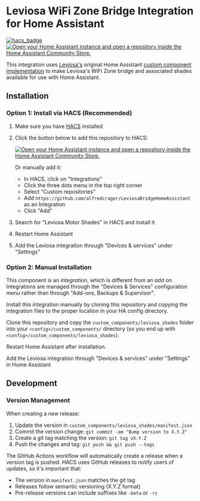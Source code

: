 # Leviosa WiFi Zone Bridge Integration for Home Assistant

[![hacs_badge](https://img.shields.io/badge/HACS-Custom-41BDF5.svg)](https://github.com/hacs/integration)
[![Open your Home Assistant instance and open a repository inside the Home Assistant Community Store.](https://my.home-assistant.io/badges/hacs_repository.svg)](https://my.home-assistant.io/redirect/hacs_repository/?owner=alfredcrager&repository=LeviosaBridgeHomeAssistant&category=integration)

This integration uses [Leviosa's](https://leviosashades.com)
original Home Assistant [custom component implementation](https://leviosashades.com/pages/beta-testing-for-home-assistant) 
to make Leviosa's WiFi Zone bridge and associated shades available for use 
with Home Assistant.

## Installation

### Option 1: Install via HACS (Recommended)

1. Make sure you have [HACS](https://hacs.xyz/) installed
2. Click the button below to add this repository to HACS:

   [![Open your Home Assistant instance and open a repository inside the Home Assistant Community Store.](https://my.home-assistant.io/badges/hacs_repository.svg)](https://my.home-assistant.io/redirect/hacs_repository/?owner=alfredcrager&repository=LeviosaBridgeHomeAssistant&category=integration)
   
   Or manually add it:
   - In HACS, click on "Integrations"
   - Click the three dots menu in the top right corner
   - Select "Custom repositories"
   - Add `https://github.com/alfredcrager/LeviosaBridgeHomeAssistant` as an Integration
   - Click "Add"

3. Search for "Leviosa Motor Shades" in HACS and install it
4. Restart Home Assistant
5. Add the Leviosa integration through "Devices & services" under "Settings"

### Option 2: Manual Installation

This component is an _integration_, which is different from an _add on_.
Integrations are managed through the "Devices & Services" configuration menu
rather than through "Add-ons, Backups & Supervisor".

Install this integration manually by cloning this repository and copying the 
integration files to the proper location in your HA config directory.

Clone this repository and copy the `custom_components/leviosa_shades` folder into your
`<config>/custom_components/` directory (so you end up with
`<config>/custom_components/leviosa_shades`).

Restart Home Assistant after installation.

Add the Leviosa integration through "Devices & services" under "Settings" in 
Home Assistant

## Development

### Version Management

When creating a new release:

1. Update the version in `custom_components/leviosa_shades/manifest.json`
2. Commit the version change: `git commit -am "Bump version to X.Y.Z"`
3. Create a git tag matching the version: `git tag vX.Y.Z`
4. Push the changes and tag: `git push && git push --tags`

The GitHub Actions workflow will automatically create a release when a version tag is pushed. 
HACS uses GitHub releases to notify users of updates, so it's important that:
- The version in `manifest.json` matches the git tag
- Releases follow semantic versioning (X.Y.Z format)
- Pre-release versions can include suffixes like `-beta` or `-rc`